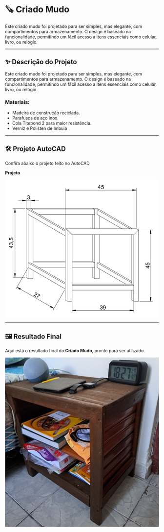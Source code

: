 # 🪚 Criado Mudo

Este criado mudo foi projetado para ser simples, mas elegante, com compartimentos para armazenamento. O design é baseado na funcionalidade, permitindo um fácil acesso a itens essenciais como celular, livro, ou relógio.

---

## ✨ Descrição do Projeto

Este criado mudo foi projetado para ser simples, mas elegante, com compartimentos para armazenamento. O design é baseado na funcionalidade, permitindo um fácil acesso a itens essenciais como celular, livro, ou relógio.

### **Materiais**:
- Madeira de construção reciclada.
- Parafusos de aço inox.
- Cola Titebond 2 para maior resistência.
- Verniz e Polisten de Imbuia

---

## 🛠 Projeto AutoCAD

Confira abaixo o projeto feito no AutoCAD

 **Projeto**
   <p align="center">
     <img width="800" height="auto" src="../criado-mudo/proj.png" alt="Projeto">
   </p>

---

## 🖼 Resultado Final

Aqui está o resultado final do **Criado Mudo**, pronto para ser utilizado.

<p align="center">
  <img width="800" height="auto" src="../criado-mudo/foto1.png" alt="Criado Mudo Finalizado">
</p>
